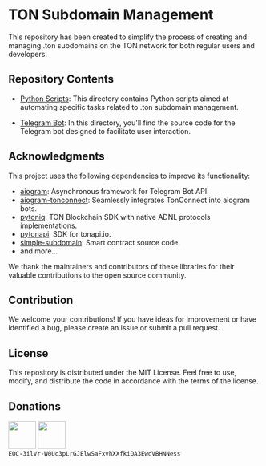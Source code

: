 # TON Subdomain Management

This repository has been created to simplify the process of creating and managing .ton subdomains on the TON network
for both regular users and developers.

## Repository Contents

* [Python Scripts](scripts): This directory contains Python scripts aimed at automating specific tasks related to .ton
  subdomain management.

* [Telegram Bot](bot): In this directory, you'll find the source code for the Telegram bot designed to facilitate user
  interaction.

## Acknowledgments

This project uses the following dependencies to improve its functionality:

* [aiogram](https://pypi.org/project/aiogram/): Asynchronous framework for Telegram Bot API.
* [aiogram-tonconnect](https://github.com/tonmendon/aiogram-tonconnect/): Seamlessly integrates TonConnect into aiogram
  bots.
* [pytoniq](https://github.com/yungwine/pytoniq/): TON Blockchain SDK with native ADNL protocols implementations.
* [pytonapi](https://github.com/tonkeeper/pytonapi): SDK for tonapi.io.
* [simple-subdomain](https://github.com/Gusarich/simple-subdomain/): Smart contract source code.
* and more...

We thank the maintainers and contributors of these libraries for their valuable contributions to the open source
community.

## Contribution

We welcome your contributions! If you have ideas for improvement or have identified a bug, please create an issue or
submit a pull request.

## License

This repository is distributed under the MIT License. Feel free to use, modify, and distribute the code in accordance
with the terms of the license.

## Donations

<a href="https://app.tonkeeper.com/transfer/EQC-3ilVr-W0Uc3pLrGJElwSaFxvhXXfkiQA3EwdVBHNNess"><img src="https://telegra.ph//file/8e0ac22311be3fa6f772c.png" width="55"/></a>
<a href="https://tonhub.com/transfer/EQC-3ilVr-W0Uc3pLrGJElwSaFxvhXXfkiQA3EwdVBHNNess"><img src="https://telegra.ph//file/7fa75a1b454a00816d83b.png" width="55"/></a>\
```EQC-3ilVr-W0Uc3pLrGJElwSaFxvhXXfkiQA3EwdVBHNNess```
